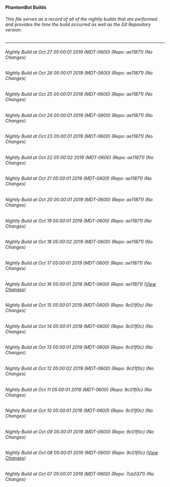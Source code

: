 **PhantomBot Builds**

###### This file serves as a record of all of the nightly builds that are performed and provides the time the build occurred as well as the Git Repository version.
-------------------------------------------------------------------------------------------------------------
###### Nightly Build at Oct 27 05:00:01 2019 (MDT-0600) (Repo: ae11871) (No Changes)
###### Nightly Build at Oct 26 05:00:01 2019 (MDT-0600) (Repo: ae11871) (No Changes)
###### Nightly Build at Oct 25 05:00:01 2019 (MDT-0600) (Repo: ae11871) (No Changes)
###### Nightly Build at Oct 24 05:00:01 2019 (MDT-0600) (Repo: ae11871) (No Changes)
###### Nightly Build at Oct 23 05:00:01 2019 (MDT-0600) (Repo: ae11871) (No Changes)
###### Nightly Build at Oct 22 05:00:02 2019 (MDT-0600) (Repo: ae11871) (No Changes)
###### Nightly Build at Oct 21 05:00:01 2019 (MDT-0600) (Repo: ae11871) (No Changes)
###### Nightly Build at Oct 20 05:00:01 2019 (MDT-0600) (Repo: ae11871) (No Changes)
###### Nightly Build at Oct 19 05:00:01 2019 (MDT-0600) (Repo: ae11871) (No Changes)
###### Nightly Build at Oct 18 05:00:02 2019 (MDT-0600) (Repo: ae11871) (No Changes)
###### Nightly Build at Oct 17 05:00:01 2019 (MDT-0600) (Repo: ae11871) (No Changes)
###### Nightly Build at Oct 16 05:00:01 2019 (MDT-0600) (Repo: ae11871) ([View Changes](https://github.com/PhantomBot/PhantomBot/compare/9c01f0c...ae11871))
###### Nightly Build at Oct 15 05:00:01 2019 (MDT-0600) (Repo: 9c01f0c) (No Changes)
###### Nightly Build at Oct 14 05:00:01 2019 (MDT-0600) (Repo: 9c01f0c) (No Changes)
###### Nightly Build at Oct 13 05:00:01 2019 (MDT-0600) (Repo: 9c01f0c) (No Changes)
###### Nightly Build at Oct 12 05:00:02 2019 (MDT-0600) (Repo: 9c01f0c) (No Changes)
###### Nightly Build at Oct 11 05:00:01 2019 (MDT-0600) (Repo: 9c01f0c) (No Changes)
###### Nightly Build at Oct 10 05:00:01 2019 (MDT-0600) (Repo: 9c01f0c) (No Changes)
###### Nightly Build at Oct 09 05:00:01 2019 (MDT-0600) (Repo: 9c01f0c) (No Changes)
###### Nightly Build at Oct 08 05:00:01 2019 (MDT-0600) (Repo: 9c01f0c) ([View Changes](https://github.com/PhantomBot/PhantomBot/compare/7cb0371...9c01f0c))
###### Nightly Build at Oct 07 05:00:01 2019 (MDT-0600) (Repo: 7cb0371) (No Changes)

